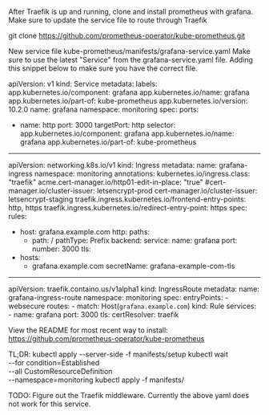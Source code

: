 After Traefik is up and running, clone and install prometheus with grafana. Make sure to update the service file to route through Traefik

git clone https://github.com/prometheus-operator/kube-prometheus.git


New service file kube-prometheus/manifests/grafana-service.yaml
Make sure to use the latest "Service" from the grafana-service.yaml file.
Adding this snippet below to make sure you have the correct file.

apiVersion: v1
kind: Service
metadata:
  labels:
    app.kubernetes.io/component: grafana
    app.kubernetes.io/name: grafana
    app.kubernetes.io/part-of: kube-prometheus
    app.kubernetes.io/version: 10.2.0
  name: grafana
  namespace: monitoring
spec:
  ports:
  - name: http
    port: 3000
    targetPort: http
  selector:
    app.kubernetes.io/component: grafana
    app.kubernetes.io/name: grafana
    app.kubernetes.io/part-of: kube-prometheus
---
apiVersion: networking.k8s.io/v1
kind: Ingress
metadata:
  name: grafana-ingress
  namespace: monitoring
  annotations:
    kubernetes.io/ingress.class: "traefik"
    acme.cert-manager.io/http01-edit-in-place: "true"
    #cert-manager.io/cluster-issuer: letsencrypt-prod
    cert-manager.io/cluster-issuer: letsencrypt-staging
    traefik.ingress.kubernetes.io/frontend-entry-points: http, https
    traefik.ingress.kubernetes.io/redirect-entry-point: https
spec:
  rules:
  - host: grafana.example.com
    http:
      paths:
      - path: /
        pathType: Prefix
        backend:
          service:
            name: grafana
            port:
              number: 3000
  tls:
  - hosts:
    - grafana.example.com
    secretName: grafana-example-com-tls
---
apiVersion: traefik.containo.us/v1alpha1
kind: IngressRoute
metadata:
  name: grafana-ingress-route
  namespace: monitoring
spec:
  entryPoints:
    - websecure
  routes:
    - match: Host(`grafana.example.com`)
      kind: Rule
      services:
        - name: grafana
          port: 3000
  tls:
    certResolver: traefik





View the README for most recent way to install:
https://github.com/prometheus-operator/kube-prometheus

TL;DR:
kubectl apply --server-side -f manifests/setup
kubectl wait \
	--for condition=Established \
	--all CustomResourceDefinition \
	--namespace=monitoring
kubectl apply -f manifests/

TODO:
Figure out the Traefik middleware. Currently the above yaml does not work for this service.
